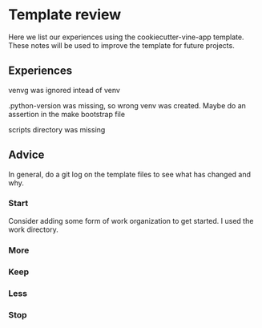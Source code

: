 # Template review

Here we list our experiences using the cookiecutter-vine-app template.
These notes will be used to improve the template for future projects.

## Experiences

venvg was ignored intead of venv

.python-version was missing, so wrong venv was created. Maybe do an assertion in the make bootstrap file

scripts directory was missing

## Advice

In general, do a git log on the template files to see what has changed and why.

### Start

Consider adding some form of work organization to get started.
I used the work directory.

### More

### Keep

### Less

### Stop
